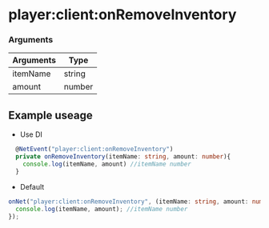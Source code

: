 # player:client:onRemoveInventory

### Arguments

| Arguments | Type   |
| --------- | ------ |
| itemName  | string |
| amount    | number |

## Example useage

- Use DI

```ts
  @NetEvent("player:client:onRemoveInventory")
  private onRemoveInventory(itemName: string, amount: number){
    console.log(itemName, amount) //itemName number
  }
```

- Default

```ts
onNet("player:client:onRemoveInventory", (itemName: string, amount: number) => {
  console.log(itemName, amount); //itemName number
});
```
